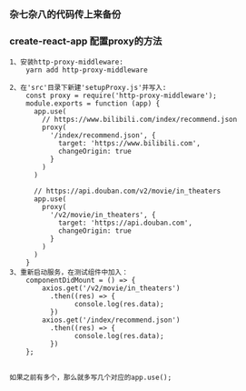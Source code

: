 ### 杂七杂八的代码传上来备份

### create-react-app 配置proxy的方法

	1、安装http-proxy-middleware: 
		yarn add http-proxy-middleware

	2、在'src'目录下新建'setupProxy.js'并写入: 
		const proxy = require('http-proxy-middleware');
		module.exports = function (app) {
		  app.use(
		    // https://www.bilibili.com/index/recommend.json
		    proxy(
		      '/index/recommend.json', {
		        target: 'https://www.bilibili.com',
		        changeOrigin: true
		      }
		    )
		  )

		  // https://api.douban.com/v2/movie/in_theaters
		  app.use(
		    proxy(
		      '/v2/movie/in_theaters', {
		        target: 'https://api.douban.com',
		        changeOrigin: true
		      }
		    )
		  )
		}
	3、重新启动服务，在测试组件中加入：
		componentDidMount = () => {
		    axios.get('/v2/movie/in_theaters')
		      .then((res) => {
		            console.log(res.data);
		      })
		    axios.get('/index/recommend.json')
		      .then((res) => {
		            console.log(res.data);
		      })
		};
		

	如果之前有多个，那么就多写几个对应的app.use();